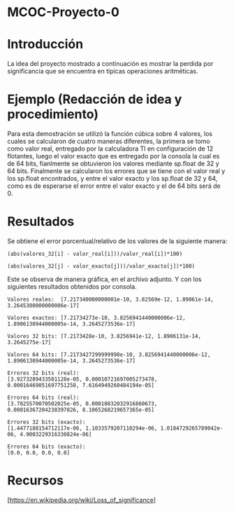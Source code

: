 # MCOC-Proyecto-0
# Introducción
La idea del proyecto mostrado a continuación es mostrar la perdida por significancia que se encuentra en típicas operaciones aritméticas.
# Ejemplo (Redacción de idea y procedimiento)
Para esta demostración se utilizó la función cúbica sobre 4 valores, los cuales se calcularon de cuatro maneras diferentes, la primera se tomo como valor real, entregado por la calculadora TI en configuración de 12 flotantes, luego el valor exacto que es entregado por la consola la cual es de 64 bits, fianlmente se obtuvieron los valores mediante sp.float de 32 y 64 bits. 
Finalmente se calcularon los errores que se tiene con el valor real y los sp.float encontrados, y entre el valor exacto y los sp.float de 32 y 64, como es de esperarse el error entre el valor exacto y el de 64 bits será de 0.
# Resultados
Se obtiene el error porcentual/relativo de los valores de la siguiente manera:
```
(abs(valores_32[i] - valor_real[i]))/valor_real[i])*100)

(abs(valores_32[j] - valor_exacto[j]))/valor_exacto[j])*100)
```
Este se observa de manera gráfica, en el archivo adjunto.
Y con los siguientes resultados obtenidos por consola.
```
Valores reales:  [7.217340000000001e-10, 3.82569e-12, 1.89061e-14, 3.2645300000000006e-17] 

Valores exactos: [7.21734273e-10, 3.8256941440000006e-12, 1.8906130944000005e-14, 3.2645273536e-17] 

Valores 32 bits: [7.2173428e-10, 3.8256941e-12, 1.8906131e-14, 3.2645275e-17] 

Valores 64 bits: [7.2173427299999998e-10, 3.8256941440000006e-12, 1.8906130944000005e-14, 3.2645273536e-17] 

Errores 32 bits (real): 
[3.9273289433581128e-05, 0.00010721697005273478, 0.00016469051697751258, 7.6164949260484194e-05] 

Errores 64 bits (real): 
[3.7825570070502025e-05, 0.00010832032916860673, 0.00016367204238397826, 8.1065268219657365e-05] 

Errores 32 bits (exacto): 
[1.4477188154712117e-06, 1.1033579207110294e-06, 1.0184729265789042e-06, 4.9003229316330824e-06] 

Errores 64 bits (exacto): 
[0.0, 0.0, 0.0, 0.0] 
```
# Recursos
 [https://en.wikipedia.org/wiki/Loss_of_significance]
 
